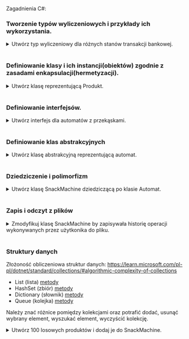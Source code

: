 Zagadnienia C#:

### Tworzenie typów wyliczeniowych i przykłady ich wykorzystania. 

<details>
<summary>
Utwórz typ wyliczeniowy dla różnych stanów transakcji bankowej.
</summary>

Należy potrafić wykorzytsać stworzony typ np. w instrukcjach switch i if wiedząc że pod danymi nazwami kryją się liczby.

</details><br>

### Definiowanie klasy i ich instancji(obiektów) zgodnie z zasadami enkapsulacji(hermetyzacji).

<details>
<summary>
Utwórz klasę reprezentującą Produkt.
</summary>

Każdy produkt ma pewne cechy takie jak nazwa, cena, wielkość itp. które są reprezentowane przez pola klasy. Hermetyzacja polega na ukrywaniu pewnych składowych klasy pól/metod tak aby inne klasy lub użytkownik tworzacy instancję danej klasy mógł użyć jej tylko w poprawny sposób. Np. cena produktu powinna być wartością dodatnią. Zatem pole cena powinno być prywatne i zdefiniowane w ten sposób aby można było do niego przypisać tylko poprawne wartości. 

https://codeeasy.io/lesson/properties

</details><br>

### Definiowanie interfejsów.

<details>
<summary>
Utwórz interfejs dla automatów z przekąskami.
</summary>

Interfejs mówi co dana klasa powinna zrobić, nie w jaki sposób. Interfejs zawiera deklaracje metody bez ich implementacji. W nowszych wersjach Java i C# możliwa jest domyślna implementacja interfejsu wtedy klasa nie musi implementować danej metody.

</details><br>


### Definiowanie klas abstrakcyjnych

<details>
<summary>
Utwórz klasę abstrakcyjną reprezentującą automat.
</summary>

Mając różne automaty: Automat z przekąskami, Automat do gier, Automat z napojami można wyróżnić w nich pewną część wspólną czyli metodę płacenia polegającą na wrzuceniu monety, wybraniu produktu a następnie wydaniu reszty. Zatem definiując wspólny interfejs dla tych automatów implementacja metod za wrzucenie monety, wybranie produktu i wydanie reszty będzie taka sama. Rozwiązaniem tego problemu jest klasa abstrakcyjna która będzie implementować wspólny "moduł" płacenia. 

Nie można tworzyć instancji Klasy(tworzyć obiektów).

</details><br>

### Dziedziczenie i polimorfizm

<details>
<summary>
Utwórz klasę SnackMachine dziedziczącą po klasie Automat. 
</summary>

W Java i C# możliwe jest dziedziczenie po jednej klasie i implementacja wielu interfejsów.

Polimorfizm pozwala na wykorzystanie różnych implementacji metod dla różnych typów obiektów, np. wykorzystanie jednego interfejsu do obsługi różnych typów plików.

</details><br>

### Zapis i odczyt z plików

<details>
<summary>
Zmodyfikuj klasę SnackMachine by zapisywała historię operacji wykonywanych przez użytkonika do pliku.
</summary>

</details><br>

### Struktury danych

Złożoność obliczeniowa struktur danych:
https://learn.microsoft.com/pl-pl/dotnet/standard/collections/#algorithmic-complexity-of-collections

- List (lista) [metody](https://learn.microsoft.com/pl-pl/dotnet/api/system.collections.generic.list-1?view=net-7.0#methods)
- HashSet (zbiór) [metody](https://learn.microsoft.com/pl-pl/dotnet/api/system.collections.generic.hashset-1?view=net-7.0#methods)
- Dictionary (słownik) [metody](https://learn.microsoft.com/pl-pl/dotnet/api/system.collections.generic.dictionary-2?view=net-7.0#methods)
- Queue (kolejka) [metody](https://learn.microsoft.com/pl-pl/dotnet/api/system.collections.generic.queue-1?view=net-7.0#methods)

Należy znać różnice pomiędzy kolekcjami oraz potrafić dodać, usunąć wybrany element, wyszukać element, wyczyścić kolekcję.

<details>
<summary>
Utwórz 100 losowych produktów i dodaj je do SnackMachine.
</summary>

Należy użyć jednej z wymienionych kolekcji do utworzenia zbioru nazw produktów. Jeśli użyjemy struktury HashSet zagwarantuje nam to że nazwy nie będą się powtarzać. Podobnie postąpić w przypadku innych właściwości produktu ceny itp.

Następnie tworzyć obiekty i losowo przydzielać wartości nazwy, ceny itp.

Utworozny obiekt dodać do SnackMachine

</details>
